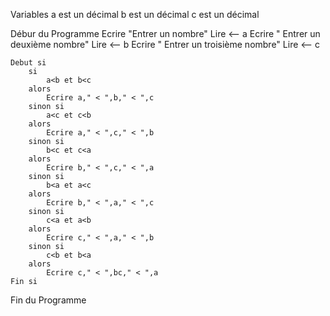 Variables
    a est un décimal
    b est un décimal
    c est un décimal

Débur du Programme
    Ecrire "Entrer un nombre"
    Lire <-- a
    Ecrire " Entrer un deuxième nombre"
    Lire <-- b
    Ecrire " Entrer un troisième nombre"
    Lire <-- c

    Debut si
        si 
            a<b et b<c
        alors
            Ecrire a," < ",b," < ",c
        sinon si
            a<c et c<b
        alors
            Ecrire a," < ",c," < ",b
        sinon si
            b<c et c<a
        alors
            Ecrire b," < ",c," < ",a
        sinon si
            b<a et a<c
        alors
            Ecrire b," < ",a," < ",c
        sinon si
            c<a et a<b
        alors
            Ecrire c," < ",a," < ",b
        sinon si
            c<b et b<a
        alors
            Ecrire c," < ",bc," < ",a
    Fin si
    
Fin du Programme